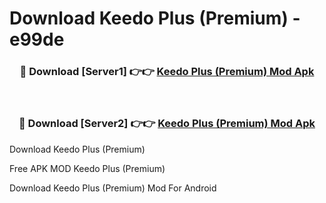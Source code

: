 # Download Keedo Plus (Premium) - e99de



<div align="center">
<h3>🔴 Download [Server1] 👉👉 <a href="https://momento.my/?title=Keedo_Plus_(Premium)">Keedo Plus (Premium) Mod Apk</a></h3><br>

<h3>🔴 Download [Server2] 👉👉 <a href="https://momento.my/?title=Keedo_Plus_(Premium)">Keedo Plus (Premium) Mod Apk</a></h3>
</div>



Download Keedo Plus (Premium) 

Free APK MOD Keedo Plus (Premium) 

Download Keedo Plus (Premium) Mod For Android
